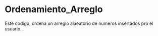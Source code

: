 # Ordenamiento_Arreglo
Este codigo, ordena un arreglo alaeatorio de numeros insertados pro el usuario.

